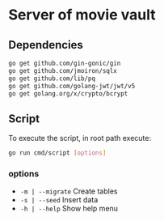 # Server of movie vault

## Dependencies

```bash
go get github.com/gin-gonic/gin
go get github.com/jmoiron/sqlx
go get github.com/lib/pq
go get github.com/golang-jwt/jwt/v5
go get golang.org/x/crypto/bcrypt
```

## Script

To execute the script, in root path execute:

```bash
go run cmd/script [options]
```

### options

- `-m | --migrate` Create tables
- `-s | --seed` Insert data
- `-h | --help` Show help menu
